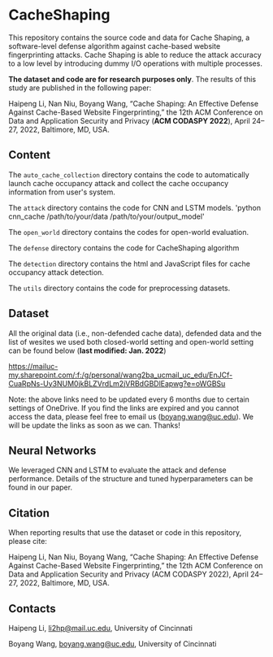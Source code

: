 # CacheShaping

This repository contains the source code and data for Cache Shaping, a software-level defense algorithm against cache-based website fingerprinting attacks. Cache Shaping is able to reduce the attack accuracy to a low level by introducing dummy I/O operations with multiple processes.

**The dataset and code are for research purposes only**. The results of this study are published in the following paper: 

Haipeng Li, Nan Niu, Boyang Wang, “Cache Shaping: An Effective Defense Against Cache-Based Website Fingerprinting,” the 12th ACM Conference on Data and Application Security and Privacy (**ACM CODASPY 2022**), April 24–27, 2022, Baltimore, MD, USA. 


## Content

The `auto_cache_collection` directory contains the code to automatically launch cache occupancy attack and collect the cache occupancy information from user's system. 

The `attack` directory contains the code for CNN and LSTM models.
'python cnn_cache /path/to/your/data /path/to/your/output_model'

The `open_world` directory contains the codes for open-world evaluation.

The `defense` directory contains the code for CacheShaping algorithm

The `detection` directory contains the html and JavaScript files for cache occupancy attack detection.

The `utils` directory contains the code for preprocessing datasets.

## Dataset

All the original data (i.e., non-defended cache data), defended data and the list of wesites we used both closed-world setting and open-world setting can be found below (**last modified: Jan. 2022**)

https://mailuc-my.sharepoint.com/:f:/g/personal/wang2ba_ucmail_uc_edu/EnJCf-CuaRpNs-Uy3NUM0jkBLZVrdLm2jVRBdGBDlEapwg?e=oWGBSu 

Note: the above links need to be updated every 6 months due to certain settings of OneDrive. If you find the links are expired and you cannot access the data, please feel free to email us (boyang.wang@uc.edu). We will be update the links as soon as we can. Thanks!


## Neural Networks

We leveraged CNN and LSTM to evaluate the attack and defense performance. Details of the structure and tuned hyperparameters can be found in our paper. 

## Citation

When reporting results that use the dataset or code in this repository, please cite:

Haipeng Li, Nan Niu, Boyang Wang, “Cache Shaping: An Effective Defense Against Cache-Based Website Fingerprinting,” the 12th ACM Conference on Data and Application Security and Privacy (ACM CODASPY 2022), April 24–27, 2022, Baltimore, MD, USA. 


## Contacts

Haipeng Li, li2hp@mail.uc.edu, University of Cincinnati

Boyang Wang, boyang.wang@uc.edu, University of Cincinnati
